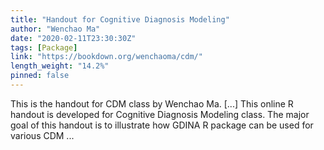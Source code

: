```yaml
---
title: "Handout for Cognitive Diagnosis Modeling"
author: "Wenchao Ma"
date: "2020-02-11T23:30:30Z"
tags: [Package]
link: "https://bookdown.org/wenchaoma/cdm/"
length_weight: "14.2%"
pinned: false
---
```


This is the handout for CDM class by Wenchao Ma. [...] This online R handout is developed for Cognitive Diagnosis Modeling class. The major goal of this handout is to illustrate how GDINA R package can be used for various CDM ...

